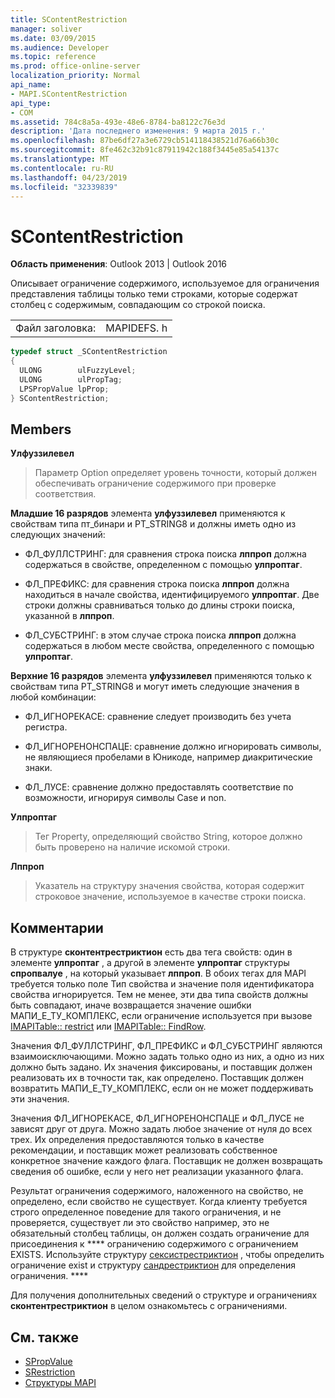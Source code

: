 ```yaml
---
title: SContentRestriction
manager: soliver
ms.date: 03/09/2015
ms.audience: Developer
ms.topic: reference
ms.prod: office-online-server
localization_priority: Normal
api_name:
- MAPI.SContentRestriction
api_type:
- COM
ms.assetid: 784c8a5a-493e-48e6-8784-ba8122c76e3d
description: 'Дата последнего изменения: 9 марта 2015 г.'
ms.openlocfilehash: 87be6df27a3e6729cb514118438521d76a66b30c
ms.sourcegitcommit: 8fe462c32b91c87911942c188f3445e85a54137c
ms.translationtype: MT
ms.contentlocale: ru-RU
ms.lasthandoff: 04/23/2019
ms.locfileid: "32339839"
---
```

# <a name="scontentrestriction"></a>SContentRestriction
 
**Область применения**: Outlook 2013 | Outlook 2016 
  
Описывает ограничение содержимого, используемое для ограничения представления таблицы только теми строками, которые содержат столбец с содержимым, совпадающим со строкой поиска. 
  
|||
|:-----|:-----|
|Файл заголовка:  <br/> |MAPIDEFS. h  <br/> |
   
```cpp
typedef struct _SContentRestriction
{
  ULONG        ulFuzzyLevel;
  ULONG        ulPropTag;
  LPSPropValue lpProp;
} SContentRestriction;

```

## <a name="members"></a>Members

**Улфуззилевел**
  
> Параметр Option определяет уровень точности, который должен обеспечивать ограничение содержимого при проверке соответствия.
    
   **Младшие 16 разрядов** элемента **улфуззилевел** применяются к свойствам типа пт_бинари и PT_STRING8 и должны иметь одно из следующих значений: 
    
   - ФЛ_ФУЛЛСТРИНГ: для сравнения строка поиска **лппроп** должна содержаться в свойстве, определенном с помощью **улпроптаг**.
        
   - ФЛ_ПРЕФИКС: для сравнения строка поиска **лппроп** должна находиться в начале свойства, идентифицируемого **улпроптаг**. Две строки должны сравниваться только до длины строки поиска, указанной в **лппроп**. 
        
   - ФЛ_СУБСТРИНГ: в этом случае строка поиска **лппроп** должна содержаться в любом месте свойства, определенного с помощью **улпроптаг**. 
        
   **Верхние 16 разрядов** элемента **улфуззилевел** применяются только к свойствам типа PT_STRING8 и могут иметь следующие значения в любой комбинации: 
        
   - ФЛ_ИГНОРЕКАСЕ: сравнение следует производить без учета регистра. 
        
   - ФЛ_ИГНОРЕНОНСПАЦЕ: сравнение должно игнорировать символы, не являющиеся пробелами в Юникоде, например диакритические знаки. 
        
   - ФЛ_ЛУСЕ: сравнение должно предоставлять соответствие по возможности, игнорируя символы Case и non. 
    
**Улпроптаг**
  
> Тег Property, определяющий свойство String, которое должно быть проверено на наличие искомой строки. 
    
**Лппроп**
  
> Указатель на структуру значения свойства, которая содержит строковое значение, используемое в качестве строки поиска.
    
## <a name="remarks"></a>Комментарии

В структуре **сконтентрестриктион** есть два тега свойств: один в элементе **улпроптаг** , а другой в элементе **улпроптаг** структуры **спропвалуе** , на который указывает **лппроп**. В обоих тегах для MAPI требуется только поле Тип свойства и значение поля идентификатора свойства игнорируется. Тем не менее, эти два типа свойств должны быть совпадают, иначе возвращается значение ошибки МАПИ_Е_ТУ_КОМПЛЕКС, если ограничение используется при вызове [IMAPITable:: restrict](imapitable-restrict.md) или [IMAPITable:: FindRow](imapitable-findrow.md). 
  
Значения ФЛ_ФУЛЛСТРИНГ, ФЛ_ПРЕФИКС и ФЛ_СУБСТРИНГ являются взаимоисключающими. Можно задать только одно из них, а одно из них должно быть задано. Их значения фиксированы, и поставщик должен реализовать их в точности так, как определено. Поставщик должен возвратить МАПИ_Е_ТУ_КОМПЛЕКС, если он не может поддерживать эти значения. 
  
Значения ФЛ_ИГНОРЕКАСЕ, ФЛ_ИГНОРЕНОНСПАЦЕ и ФЛ_ЛУСЕ не зависят друг от друга. Можно задать любое значение от нуля до всех трех. Их определения предоставляются только в качестве рекомендации, и поставщик может реализовать собственное конкретное значение каждого флага. Поставщик не должен возвращать сведения об ошибке, если у него нет реализации указанного флага. 
  
Результат ограничения содержимого, наложенного на свойство, не определено, если свойство не существует. Когда клиенту требуется строго определенное поведение для такого ограничения, и не проверяется, существует ли это свойство например, это не обязательный столбец таблицы, он должен создать ограничение для присоединения к **** ограничению содержимого с ограничением EXISTS. Используйте структуру [сексистрестриктион](sexistrestriction.md) , чтобы определить ограничение exist и структуру [сандрестриктион](sandrestriction.md) для определения ограничения. **** 
  
Для получения дополнительных сведений о структуре и ограничениях **сконтентрестриктион** в целом ознакомьтесь [](about-restrictions.md)с ограничениями.
  
## <a name="see-also"></a>См. также

- [SPropValue](spropvalue.md)
- [SRestriction](srestriction.md)
- [Структуры MAPI](mapi-structures.md)

